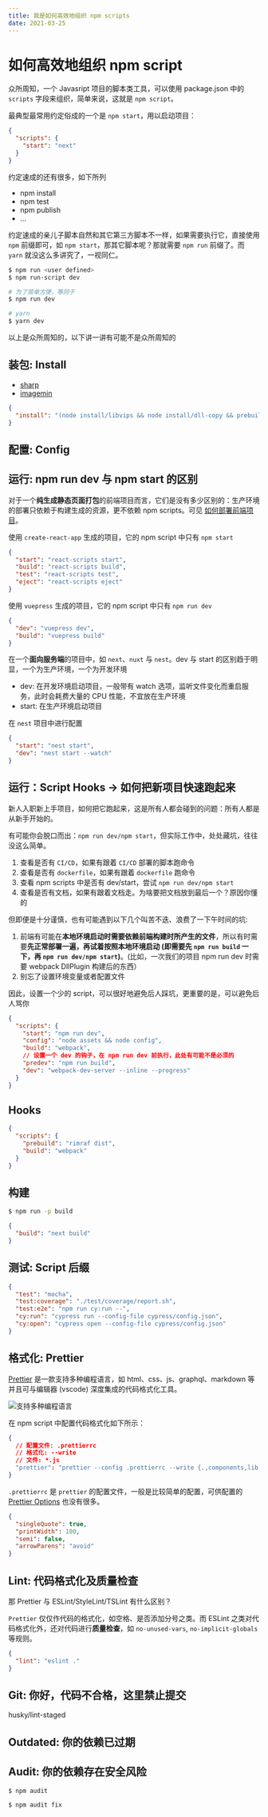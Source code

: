 ```yaml
---
title: 我是如何高效地组织 npm scripts
date: 2021-03-25
---
```


# 如何高效地组织 npm script

众所周知，一个 Javasript 项目的脚本类工具，可以使用 package.json 中的 `scripts` 字段来组织，简单来说，这就是 `npm script`。

最典型最常用约定俗成的一个是 `npm start`，用以启动项目：

``` json
{
  "scripts": {
    "start": "next"
  }
}
```

约定速成的还有很多，如下所列

+ npm install
+ npm test
+ npm publish
+ ...

约定速成的亲儿子脚本自然和其它第三方脚本不一样，如果需要执行它，直接使用 `npm` 前缀即可，如 `npm start`，那其它脚本呢？那就需要 `npm run` 前缀了。而 `yarn` 就没这么多讲究了，一视同仁。

``` bash
$ npm run <user defined>
$ npm run-script dev

# 为了简单方便，等同于
$ npm run dev

# yarn 
$ yarn dev
```

以上是众所周知的，以下讲一讲有可能不是众所周知的

## 装包: Install

+ [sharp](https://github.com/lovell/sharp)
+ [imagemin]()

``` json
{
  "install": "(node install/libvips && node install/dll-copy && prebuild-install) || (node-gyp rebuild && node install/dll-copy)"
}
```

## 配置: Config

## 运行: npm run dev 与 npm start 的区别

对于一个**纯生成静态页面打包**的前端项目而言，它们是没有多少区别的：生产环境的部署只依赖于构建生成的资源，更不依赖 npm scripts。可见 [如何部署前端项目](https://shanyue.tech/frontend-engineering/docker.html)。

使用 `create-react-app` 生成的项目，它的 npm script 中只有 `npm start`

``` json
{
  "start": "react-scripts start",
  "build": "react-scripts build",
  "test": "react-scripts test",
  "eject": "react-scripts eject"
}
```

使用 `vuepress` 生成的项目，它的 npm script 中只有 `npm run dev`

``` json
{
  "dev": "vuepress dev",
  "build": "vuepress build"
}
```

在一个**面向服务端**的项目中，如 `next`、`nuxt` 与 `nest`。dev 与 start 的区别趋于明显，一个为生产环境，一个为开发环境

+ dev: 在开发环境启动项目，一般带有 watch 选项，监听文件变化而重启服务，此时会耗费大量的 CPU 性能，不宜放在生产环境
+ start: 在生产环境启动项目

在 `nest` 项目中进行配置

``` json
{
  "start": "nest start",
  "dev": "nest start --watch"
}
```

## 运行：Script Hooks -> 如何把新项目快速跑起来

新人入职新上手项目，如何把它跑起来，这是所有人都会碰到的问题：所有人都是从新手开始的。

有可能你会脱口而出：`npm run dev/npm start`，但实际工作中，处处藏坑，往往没这么简单。

1. 查看是否有 `CI/CD`，如果有跟着 `CI/CD` 部署的脚本跑命令
1. 查看是否有 `dockerfile`，如果有跟着 `dockerfile` 跑命令
1. 查看 npm scripts 中是否有 dev/start，尝试 `npm run dev/npm start`
1. 查看是否有文档，如果有跟着文档走。为啥要把文档放到最后一个？原因你懂的

但即便是十分谨慎，也有可能遇到以下几个叫苦不迭、浪费了一下午时间的坑:

1. 前端有可能在**本地环境启动时需要依赖前端构建时所产生的文件**，所以有时需要**先正常部署一遍，再试着按照本地环境启动 (即需要先 `npm run build` 一下，再 `npm run dev/npm start`)**。(比如，一次我们的项目 npm run dev 时需要 webpack DllPlugin 构建后的东西）
1. 别忘了设置环境变量或者配置文件

因此，设置一个少的 script，可以很好地避免后人踩坑，更重要的是，可以避免后人骂你

``` json
{
  "scripts": {
    "start": "npm run dev",
    "config": "node assets && node config",
    "build": "webpack",
    // 设置一个 dev 的钩子，在 npm run dev 前执行，此处有可能不是必须的
    "predev": "npm run build",
    "dev": "webpack-dev-server --inline --progress"
  }
}
```

## Hooks

``` json
{
  "scripts": {
    "prebuild": "rimraf dist",
    "build": "webpack"
  }
}
```

## 构建

``` bash
$ npm run -p build
```

``` json
{
  "build": "next build"
}
```

## 测试: Script 后缀

``` json
{
  "test": "mocha",
  "test:coverage": "./test/coverage/report.sh",
  "test:e2e": "npm run cy:run --",
  "cy:run": "cypress run --config-file cypress/config.json",
  "cy:open": "cypress open --config-file cypress/config.json"
}
```

## 格式化: Prettier

[Prettier](https://npm.devtool.tech/prettier) 是一款支持多种编程语言，如 html、css、js、graphql、markdown 等并且可与编辑器 (vscode) 深度集成的代码格式化工具。

![支持多种编程语言](./assets/prettier-lang.png)

在 npm script 中配置代码格式化如下所示：

``` json
{
  // 配置文件: .prettierrc
  // 格式化: --write
  // 文件: *.js
  "prettier": "prettier --config .prettierrc --write {.,components,lib,pages}/*.js {components,lib,pages}/**/*.js",
}
```

`.prettierrc` 是 `prettier` 的配置文件，一般是比较简单的配置，可供配置的 [Prettier Options](https://prettier.io/docs/en/options.html#parser) 也没有很多。

``` json
{
  "singleQuote": true,
  "printWidth": 100,
  "semi": false,
  "arrowParens": "avoid"
}
```

## Lint: 代码格式化及质量检查

那 Prettier 与 ESLint/StyleLint/TSLint 有什么区别？

`Prettier` 仅仅作代码的格式化，如空格、是否添加分号之类。而 ESLint 之类对代码格式化外，还对代码进行**质量检查**，如 `no-unused-vars`, `no-implicit-globals` 等规则。

``` json
{
  "lint": "eslint ."
}
```

## Git: 你好，代码不合格，这里禁止提交

husky/lint-staged

## Outdated: 你的依赖已过期

## Audit: 你的依赖存在安全风险

``` bash
$ npm audit

$ npm audit fix
```

